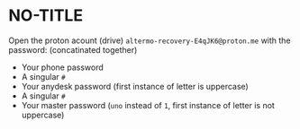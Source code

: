 # NO-TITLE

Open the proton acount (drive) `altermo-recovery-E4qJK6@proton.me` with the password: (concatinated together)
+ Your phone password
+ A singular `#`
+ Your anydesk password (first instance of letter is uppercase)
+ A singular `#`
+ Your master password (`uno` instead of `1`, first instance of letter is not uppercase)
